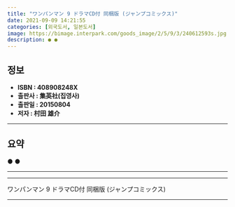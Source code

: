 ```yaml
---
title: "ワンパンマン 9 ドラマCD付 同梱版 (ジャンプコミックス)"
date: 2021-09-09 14:21:55
categories: [외국도서, 일본도서]
image: https://bimage.interpark.com/goods_image/2/5/9/3/240612593s.jpg
description: ● ●
---
```


## **정보**

- **ISBN : 408908248X**
- **출판사 : 集英社(집영사)**
- **출판일 : 20150804**
- **저자 : 村田 雄介**

------



## **요약**

●  ●  

------



------


ワンパンマン 9 ドラマCD付 同梱版 (ジャンプコミックス) 

------


